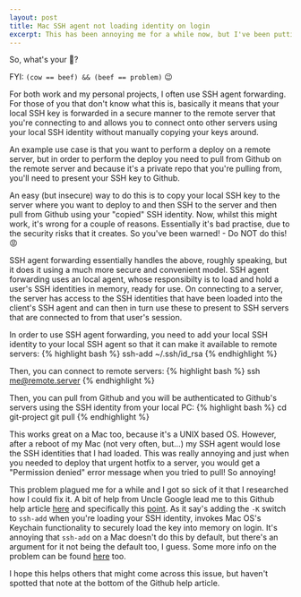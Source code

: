 ```yaml
---
layout: post
title: Mac SSH agent not loading identity on login
excerpt: This has been annoying me for a while now, but I've been putting off investigating it. Until now...
---
```


So, what's your :cow2:?

FYI: `(cow == beef) && (beef == problem)` :wink:

For both work and my personal projects, I often use SSH agent forwarding. For those of you that don't know what this is,
basically it means that your local SSH key is forwarded in a secure manner to the remote server that you're connecting
to and allows you to connect onto other servers using your local SSH identity without manually copying your keys around.

An example use case is that you want to perform a deploy on a remote server, but in order to perform the deploy you
need to pull from Github on the remote server and because it's a private repo that you're pulling from, you'll need to
present your SSH key to Github.

An easy (but insecure) way to do this is to copy your local SSH key to the server where you want to deploy to and
then SSH to the server and then pull from Github using your "copied" SSH identity. Now, whilst this might work, it's
wrong for a couple of reasons. Essentially it's bad practise, due to the security risks that it creates. So you've
been warned! - Do NOT do this! :rage:

SSH agent forwarding essentially handles the above, roughly speaking, but it does it using a much more secure and
convenient model. SSH agent forwarding uses an local agent, whose responsibilty is to load and hold a user's SSH
identities in memory, ready for use. On connecting to a server, the server has access to the SSH identities that have
been loaded into the client's SSH agent and can then in turn use these to present to SSH servers that are connected to
from that user's session.

In order to use SSH agent forwarding, you need to add your local SSH identity to your local SSH agent so that it can
make it available to remote servers:
{% highlight bash %}
ssh-add ~/.ssh/id_rsa
{% endhighlight %}

Then, you can connect to remote servers:
{% highlight bash %}
ssh me@remote.server
{% endhighlight %}

Then, you can pull from Github and you will be authenticated to Github's servers using the SSH identity from your local PC:
{% highlight bash %}
cd git-project
git pull
{% endhighlight %}

This works great on a Mac too, because it's a UNIX based OS. However, after a reboot of my Mac (not very often, but...)
my SSH agent would lose the SSH identities that I had loaded. This was really annoying and just when you needed to
deploy that urgent hotfix to a server, you would get a "Permission denied" error message when you tried to pull! So annoying!

This problem plagued me for a while and I got so sick of it that I researched how I could fix it. A bit of help from
Uncle Google lead me to this Github help article [here][1] and specifically this [point][2]. As it say's adding the `-K`
switch to `ssh-add` when you're loading your SSH identity, invokes Mac OS's Keychain functionality to securely load the
key into memory on login. It's annoying that `ssh-add` on a Mac doesn't do this by default, but there's an argument for
it not being the default too, I guess. Some more info on the problem can be found [here][3] too.

I hope this helps others that might come across this issue, but haven't spotted that note at the bottom of the Github
help article.

[1]: https://developer.github.com/guides/using-ssh-agent-forwarding/
[2]: https://developer.github.com/guides/using-ssh-agent-forwarding/#your-key-must-be-available-to-ssh-agent
[3]: http://unix.stackexchange.com/questions/140075/ssh-add-is-not-persistent-between-reboots
